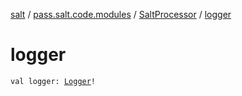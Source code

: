 [salt](../../index.md) / [pass.salt.code.modules](../index.md) / [SaltProcessor](index.md) / [logger](./logger.md)

# logger

`val logger: `[`Logger`](https://docs.oracle.com/javase/6/docs/api/java/util/logging/Logger.html)`!`